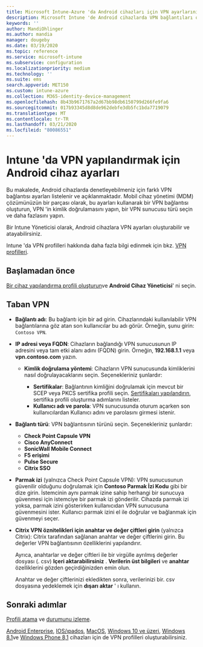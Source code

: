 ```yaml
---
title: Microsoft Intune-Azure 'da Android cihazları için VPN ayarlarını kullanma | Microsoft Docs
description: Microsoft Intune 'de Android cihazlarda VPN bağlantıları oluşturmak için tüm ayarları görüntüleyin. VPN sunucusunun bağlantı adını, IP adresini veya FQDN 'sini girin, kullanıcıların kimlik doğrulamasını yapın ve Citrix, SonicWall, Check Point kapsül ve Pulse Secure bağlantı türlerini seçin.
keywords: ''
author: MandiOhlinger
ms.author: mandia
manager: dougeby
ms.date: 03/19/2020
ms.topic: reference
ms.service: microsoft-intune
ms.subservice: configuration
ms.localizationpriority: medium
ms.technology: ''
ms.suite: ems
search.appverid: MET150
ms.custom: intune-azure
ms.collection: M365-identity-device-management
ms.openlocfilehash: 8b43b9671767a2d67bb98db6150799d266fe9fa6
ms.sourcegitcommit: 017b93345d8d8de962debfe3db5fc1bda7719079
ms.translationtype: MT
ms.contentlocale: tr-TR
ms.lasthandoff: 03/21/2020
ms.locfileid: "80086551"
---
```

# <a name="android-device-settings-to-configure-vpn-in-intune"></a>Intune 'da VPN yapılandırmak için Android cihaz ayarları

Bu makalede, Android cihazlarda denetleyebilmeniz için farklı VPN bağlantısı ayarları listelenir ve açıklanmaktadır. Mobil cihaz yönetimi (MDM) çözümünüzün bir parçası olarak, bu ayarları kullanarak bir VPN bağlantısı oluşturun, VPN 'in kimlik doğrulamasını yapın, bir VPN sunucusu türü seçin ve daha fazlasını yapın.

Bir Intune Yöneticisi olarak, Android cihazlara VPN ayarları oluşturabilir ve atayabilirsiniz. 

Intune 'da VPN profilleri hakkında daha fazla bilgi edinmek için bkz. [VPN profilleri](vpn-settings-configure.md).

## <a name="before-you-begin"></a>Başlamadan önce

[Bir cihaz yapılandırma profili oluşturun](vpn-settings-configure.md)ve **Android Cihaz Yöneticisi**' ni seçin.

## <a name="base-vpn"></a>Taban VPN

- **Bağlantı adı**: Bu bağlantı için bir ad girin. Cihazlarındaki kullanılabilir VPN bağlantılarına göz atan son kullanıcılar bu adı görür. Örneğin, şunu girin: `Contoso VPN`.
- **IP adresi veya FQDN**: Cihazların bağlandığı VPN sunucusunun IP adresini veya tam etki alanı adını (FQDN) girin. Örneğin, **192.168.1.1** veya **vpn.contoso.com** yazın.

  - **Kimlik doğrulama yöntemi**: Cihazların VPN sunucusunda kimliklerini nasıl doğrulayacaklarını seçin. Seçenekleriniz şunlardır:

    - **Sertifikalar**: Bağlantının kimliğini doğrulamak için mevcut bir SCEP veya PKCS sertifika profili seçin. [Sertifikaları yapılandırın](../protect/certificates-configure.md), sertifika profili oluşturma adımlarını listeler.
    - **Kullanıcı adı ve parola**: VPN sunucusunda oturum açarken son kullanıcılardan Kullanıcı adını ve parolasını girmesi istenir.

- **Bağlantı türü**: VPN bağlantısının türünü seçin. Seçenekleriniz şunlardır:

  - **Check Point Capsule VPN**
  - **Cisco AnyConnect**
  - **SonicWall Mobile Connect**
  - **F5 erişimi**
  - **Pulse Secure**
  - **Citrix SSO**

- **Parmak izi** (yalnızca Check Point Capsule VPN): VPN sunucusunun güvenilir olduğunu doğrulamak için **Contoso Parmak İzi Kodu** gibi bir dize girin. İstemcinin aynı parmak izine sahip herhangi bir sunucuya güvenmesi için istemciye bir parmak izi gönderilir. Cihazda parmak izi yoksa, parmak izini gösterirken kullanıcıdan VPN sunucusuna güvenmesini ister. Kullanıcı parmak izini el ile doğrular ve bağlanmak için güvenmeyi seçer.
- **Citrix VPN öznitelikleri için anahtar ve değer çiftleri girin** (yalnızca Citrix): Citrix tarafından sağlanan anahtar ve değer çiftlerini girin. Bu değerler VPN bağlantısının özelliklerini yapılandırır. 

  Ayrıca, anahtarlar ve değer çiftleri ile bir virgülle ayrılmış değerler dosyası (. csv) **Içeri aktarabilirsiniz** . **Verilerin üst bilgileri** ve **anahtar** özelliklerini gözden geçirdiğinizden emin olun.

  Anahtar ve değer çiftlerinizi ekledikten sonra, verilerinizi bir. csv dosyasına yedeklemek için **dışarı aktar** ' ı kullanın.

## <a name="next-steps"></a>Sonraki adımlar

[Profili atama](device-profile-assign.md) ve [durumunu izleme](device-profile-monitor.md).

[Android Enterprise](vpn-settings-android-enterprise.md), [IOS/ıpados](vpn-settings-ios.md), [MacOS](vpn-settings-macos.md), [Windows 10 ve üzeri](vpn-settings-windows-10.md), [Windows 8.1](vpn-settings-windows-8-1.md)ve [Windows Phone 8,1](vpn-settings-windows-phone-8-1.md) cihazları için de VPN profilleri oluşturabilirsiniz.
